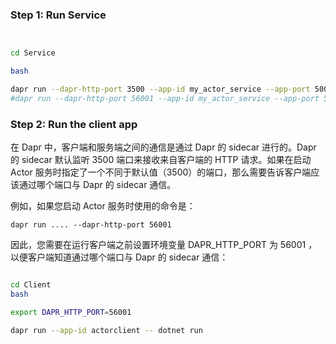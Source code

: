 

### Step 1: Run Service


```bash


cd Service

bash
```


```bash
dapr run --dapr-http-port 3500 --app-id my_actor_service --app-port 5001 --resources-path ../resources -- dotnet run
#dapr run --dapr-http-port 56001 --app-id my_actor_service --app-port 5001 --resources-path ../resources -- dotnet run
```


### Step 2: Run the client app


在 Dapr 中，客户端和服务端之间的通信是通过 Dapr 的 sidecar 进行的。Dapr 的 sidecar 默认监听 3500 端口来接收来自客户端的 HTTP 请求。如果在启动 Actor 服务时指定了一个不同于默认值（3500）的端口，那么需要告诉客户端应该通过哪个端口与 Dapr 的 sidecar 通信。

例如，如果您启动 Actor 服务时使用的命令是：

```
dapr run .... --dapr-http-port 56001
```

因此，您需要在运行客户端之前设置环境变量 DAPR_HTTP_PORT 为 56001 ，以便客户端知道通过哪个端口与 Dapr 的 sidecar 通信：

```bash

cd Client
bash

export DAPR_HTTP_PORT=56001

dapr run --app-id actorclient -- dotnet run
```